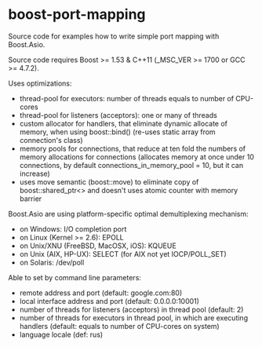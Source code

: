 boost-port-mapping
================

Source code for examples how to write simple port mapping with Boost.Asio.

Source code requires Boost >= 1.53 & C++11 (_MSC_VER >= 1700 or GCC >= 4.7.2).


Uses optimizations:
- thread-pool for executors: number of threads equals to number of CPU-cores
- thread-pool for listeners (acceptors): one or many of threads
- custom allocator for handlers, that eliminate dynamic allocate of memory, when using boost::bind() (re-uses static array from connection's class)
- memory pools for connections, that reduce at ten fold the numbers of memory allocations for connections (allocates memory at once under 10 connections, by default connections_in_memory_pool = 10, but it can increase)
- uses move semantic (boost::move) to eliminate copy of boost::shared_ptr<> and doesn't uses atomic counter with memory barrier


Boost.Asio are using platform-specific optimal demultiplexing mechanism:
- on Windows: I/O completion port
- on Linux (Kernel >= 2.6): EPOLL
- on Unix/XNU (FreeBSD, MacOSX, iOS): KQUEUE
- on Unix (AIX, HP-UX): SELECT (for AIX not yet IOCP/POLL_SET)
- on Solaris: /dev/poll


Able to set by command line parameters:
- remote address and port (default: google.com:80)
- local interface address and port (default: 0.0.0.0:10001)
- number of threads for listeners (acceptors) in thread pool (default: 2)
- number of threads for executors in thread pool, in which are executing handlers (default: equals to number of CPU-cores on system)
- language locale (def: rus)

